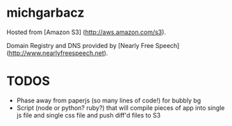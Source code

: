 michgarbacz
===========

Hosted from [Amazon S3] (http://aws.amazon.com/s3).

Domain Registry and DNS provided by [Nearly Free Speech] (http://www.nearlyfreespeech.net).


TODOS
=====
* Phase away from paperjs (so many lines of code!) for bubbly bg
* Script (node or python? ruby?) that will compile pieces of app into single js file and single css file and push diff'd files to S3
